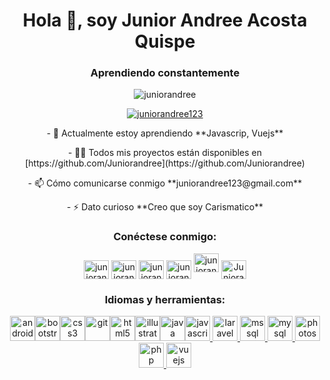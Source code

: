 <div align="center">
<h1 align = "center"> Hola 👋, soy Junior Andree Acosta Quispe </h1>
<h3 align = "center"> Aprendiendo constantemente </h3>

<p align="center"><img src="https://komarev.com/ghpvc/?username=juniorandree&label=Profile%20views&color=0e75b6&style=flat" alt="juniorandree"/></p>

<p align ="center"> <a href="https://twitter.com/juniorandree123" target="blank"> <img src ="https://img.shields.io/twitter/follow/juniorandree123?logo=twitter&style=for-the-badge" alt="juniorandree123"/></a></p>

<p align="center">
<p> - 🌱 Actualmente estoy aprendiendo **Javascrip, Vuejs** </p>
<p> - 👨‍💻 Todos mis proyectos están disponibles en [https://github.com/Juniorandree](https://github.com/Juniorandree) </p> 
<p> - 📫 Cómo comunicarse conmigo **juniorandree123@gmail.com** </p> 
 <p> - ⚡ Dato curioso **Creo que soy Carismatico** </p>
</p>
<h3 align = "center"> Conéctese conmigo: </h3>
<p align = "center">
<a href="https://twitter.com/juniorandree123" target="blank"><img align = "center" src ="https://cdn.jsdelivr.net/npm/simple-icons@3.0.1/icons/twitter.svg" alt ="juniorandree123" height="30" width="40"/></a>
<a href="https://linkedin.com/in/juniorandree123" target="blank"><img align ="center" src="https://cdn.jsdelivr.net/npm/simple-icons@3.0.1/icons/linkedin.svg" alt="juniorandree123" height ="30" width="40"/></a>
<a href="https://stackoverflow.com/users/juniorandree123" target="blank"><img align="center" src="https://cdn.jsdelivr.net/npm/simple-icons@3.0.1/icons/stackoverflow.svg" alt="juniorandree123" height="30" width="40"/></a>
<a href="https://fb.com/juniorandree123" target="blank"> <img align = "center" src = "https://cdn.jsdelivr.net/npm/simple-icons@3.0.1/icons/facebook.svg" alt="juniorandree123" height ="30" width="40"/></a>
<a href="https://instagram.com/juniorandree123" target="blank"> <img align="centro" src="https://cdn.jsdelivr.net/npm/simple-icons@3.0.1/icons/instagram.svg" alt="juniorandree123" height="30" width="40"/></a>
<a href="https://discord.gg/Juniorandree" target="blank"><img align="center" src="https://cdn.jsdelivr.net/npm/simple-icons@3.0.1/icons/discord.svg" alt="Juniorandree" height="30" width="40"/></a>
</p>
<h3> Idiomas y herramientas: </h3>
<p align="center" height="52">
<a href="https://developer.android.com" target="blank"><img src="https://devicons.github.io/devicon/devicon.git/icons/android/android-original-wordmark.svg" alt="android" width="40" height="40"/></a><a href="https://getbootstrap.com" target="blank"><img src="https://devicons.github.io/devicon/devicon.git/icons/bootstrap/bootstrap-plain.svg" alt="bootstrap" width="40" height="40"/></a><a href="https://www.w3schools.com/css/" target="blank"><img src="https://devicons.github.io/devicon/devicon.git/icons/css3/css3-original-wordmark.svg" alt="css3" width="40" height="40"/></a><a href="https://git-scm.com/" target="blank"><img src="https://www.vectorlogo.zone/logos/git-scm/git-scm-icon.svg" alt="git" width="40" height="40"/></a><a href="https://www.w3.org/html/" target="blank"><img src="https://devicons.github.io/devicon/devicon.git/icons/html5/html5-original-wordmark.svg" alt="html5" width="40" height="40"/></a><a href="https://www.adobe.com/in/products/illustrator.html" target="blank"><img src="https://www.vectorlogo.zone/logos/adobe_illustrator/adobe_illustrator-icon.svg" alt="illustrator" width="40" height="40"/></a><a href="https://www.java.com" target="blank"><img src="https://devicons.github.io/devicon/devicon.git/icons/java/java-original-wordmark.svg" alt="java" width="40" height="40"/></a><a href="https://developer.mozilla.org/en-US/docs/Web/JavaScript" target="blank"><img src="https://devicons.github.io/devicon/devicon.git/icons/javascript/javascript-original.svg" alt ="javascript" width="40" height="40"/> </a> <a href="https://laravel.com/" target="blank"> <img src="https://devicons.github.io/devicon/devicon.git/icons/laravel/laravel-plain-wordmark.svg" alt="laravel" width="40" height="40"/> </a> <a href="https://www.microsoft.com/en-us/sql-server" target="blank"> <img src="https://cdn.worldvectorlogo.com/logos/microsoft-sql-server.svg" alt="mssql" width="40" height="40"/> </a> <a href="https://www.mysql.com/" target="blank"> <img src="https://devicons.github.io/devicon/devicon.git/icons/mysql/mysql-original-wordmark.svg" alt="mysql" width="40" altura="40"/> </a> <a href="https://www.photoshop.com/en" target="blank"> <img src="https://devicons.github.io/devicon/devicon.git/icons/photoshop/photoshop-plain.svg" alt="photoshop" width="40" height="40"/> </a> <a href="https://www.php.net" target="blank"> <img src="https://devicons.github.io/devicon/devicon.git/icons/php/php-original.svg" alt="php" width="40" height="40"/></a><a href="https://vuejs.org/" target="blank"> <img src="https://devicons.github.io/devicon/devicon.git/icons/vuejs/vuejs-original-wordmark.svg" alt="vuejs" width="40" height="40"/></a>
</p>
</div>
